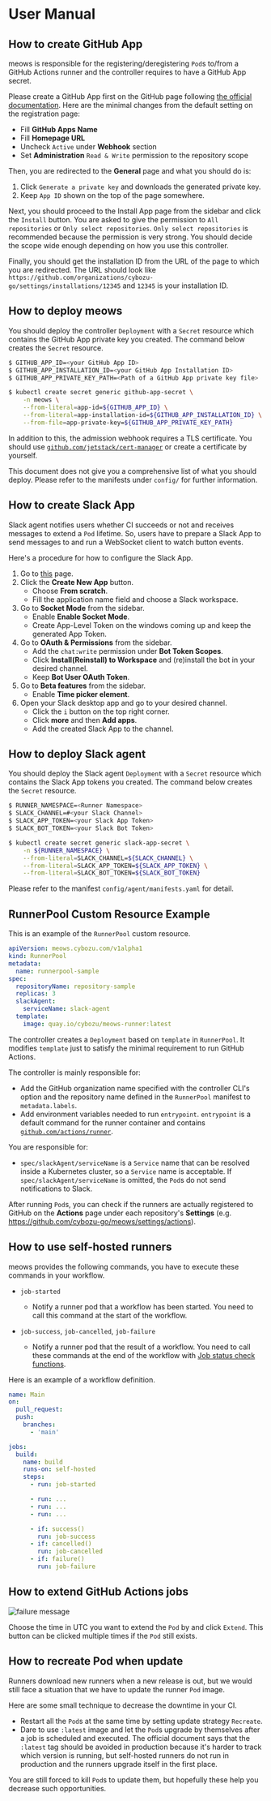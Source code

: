 User Manual
===========

How to create GitHub App
------------------------

meows is responsible for the registering/deregistering `Pod`s
to/from a GitHub Actions runner and the controller requires to have a GitHub App
secret.

Please create a GitHub App first on the GitHub page following [the official documentation](https://docs.github.com/en/developers/apps/creating-a-github-app).
Here are the minimal changes from the default setting on the registration page:

- Fill **GitHub Apps Name**
- Fill **Homepage URL**
- Uncheck `Active` under **Webhook** section
- Set **Administration** `Read & Write` permission to the repository scope

Then, you are redirected to the **General** page and what you should do is:

1. Click `Generate a private key` and downloads the generated private key.
2. Keep `App ID` shown on the top of the page somewhere.

Next, you should proceed to the Install App page from the sidebar and click the
`Install` button. You are asked to give the permission to `All repositories`
or `Only select repositories`. `Only select repositories` is recommended because
the permission is very strong. You should decide the scope wide enough depending on
how you use this controller.

Finally, you should get the installation ID from the URL of the page to which you are
redirected. The URL should look like `https://github.com/organizations/cybozu-go/settings/installations/12345`
and `12345` is your installation ID.

How to deploy meows
---------------------------------------

You should deploy the controller `Deployment` with a `Secret` resource which
contains the GitHub App private key you created. The command below creates the
`Secret` resource.

```bash
$ GITHUB_APP_ID=<your GitHub App ID>
$ GITHUB_APP_INSTALLATION_ID=<your GitHub App Installation ID>
$ GITHUB_APP_PRIVATE_KEY_PATH=<Path of a GitHub App private key file>

$ kubectl create secret generic github-app-secret \
    -n meows \
    --from-literal=app-id=${GITHUB_APP_ID} \
    --from-literal=app-installation-id=${GITHUB_APP_INSTALLATION_ID} \
    --from-file=app-private-key=${GITHUB_APP_PRIVATE_KEY_PATH}
```

In addition to this, the admission webhook requires a TLS certificate.
You should use [`github.com/jetstack/cert-manager`](https://github.com/jetstack/cert-manager)
or create a certificate by yourself.

This document does not give you a comprehensive list of what you should deploy.
Please refer to the manifests under `config/` for further information.

How to create Slack App
-----------------------

Slack agent notifies users whether CI succeeds or not and receives messages to
extend a `Pod` lifetime.
So, users have to prepare a Slack App to send messages to and run a WebSocket client
to watch button events.

Here's a procedure for how to configure the Slack App.

1. Go to [this](https://api.slack.com/apps) page.
1. Click the **Create New App** button.
   - Choose **From scratch**.
   - Fill the application name field and choose a Slack workspace.
1. Go to **Socket Mode** from the sidebar.
   - Enable **Enable Socket Mode**.
   - Create App-Level Token on the windows coming up and keep the generated App Token.
1. Go to **OAuth & Permissions** from the sidebar.
   - Add the `chat:write` permission under **Bot Token Scopes**.
   - Click **Install(Reinstall) to Workspace** and (re)install the bot in your desired channel.
   - Keep **Bot User OAuth Token**.
1. Go to **Beta features** from the sidebar.
   - Enable **Time picker element**.
1. Open your Slack desktop app and go to your desired channel.
   - Click the `i` button on the top right corner.
   - Click **more** and then **Add apps**.
   - Add the created Slack App to the channel.

How to deploy Slack agent
-------------------------

You should deploy the Slack agent `Deployment` with a `Secret` resource which
contains the Slack App tokens you created. The command below creates the `Secret`
resource.

```bash
$ RUNNER_NAMESPACE=<Runner Namespace>
$ SLACK_CHANNEL=#<your Slack Channel>
$ SLACK_APP_TOKEN=<your Slack App Token>
$ SLACK_BOT_TOKEN=<your Slack Bot Token>

$ kubectl create secret generic slack-app-secret \
    -n ${RUNNER_NAMESPACE} \
    --from-literal=SLACK_CHANNEL=${SLACK_CHANNEL} \
    --from-literal=SLACK_APP_TOKEN=${SLACK_APP_TOKEN} \
    --from-literal=SLACK_BOT_TOKEN=${SLACK_BOT_TOKEN}
```

Please refer to the manifest `config/agent/manifests.yaml` for detail.

RunnerPool Custom Resource Example
----------------------------------

This is an example of the `RunnerPool` custom resource.

```yaml
apiVersion: meows.cybozu.com/v1alpha1
kind: RunnerPool
metadata:
  name: runnerpool-sample
spec:
  repositoryName: repository-sample
  replicas: 3
  slackAgent:
    serviceName: slack-agent
  template:
    image: quay.io/cybozu/meows-runner:latest
```

The controller creates a `Deployment` based on `template` in `RunnerPool`.
It modifies `template` just to satisfy the minimal requirement to run GitHub Actions.

The controller is mainly responsible for:

- Add the GitHub organization name specified with the controller CLI's option and
  the repository name defined in the `RunnerPool` manifest to `metadata.labels`.
- Add environment variables needed to run `entrypoint`.
  `entrypoint` is a default command for the runner container and contains
  [`github.com/actions/runner`](https://github.com/actions/runner).

You are responsible for:

- `spec/slackAgent/serviceName` is a `Service` name that can be resolved inside a
  Kubernetes cluster, so a `Service` name is acceptable. If `spec/slackAgent/serviceName`
  is omitted, the `Pod`s do not send notifications to Slack.

After running `Pod`s, you can check if the runners are actually registered to
GitHub on the **Actions** page under each repository's **Settings**
(e.g. https://github.com/cybozu-go/meows/settings/actions).

How to use self-hosted runners
------------------------------

meows provides the following commands, you have to execute these commands in your workflow.

- `job-started`
    - Notify a runner pod that a workflow has been started.
      You need to call this command at the start of the workflow.

- `job-success`, `job-cancelled`, `job-failure`
    - Notify a runner pod that the result of a workflow.
      You need to call these commands at the end of the workflow with [Job status check functions](https://docs.github.com/en/actions/reference/context-and-expression-syntax-for-github-actions#job-status-check-functions).

Here is an example of a workflow definition.

```yaml
name: Main
on:
  pull_request:
  push:
    branches:
      - 'main'

jobs:
  build:
    name: build
    runs-on: self-hosted
    steps:
      - run: job-started

      - run: ...
      - run: ...
      - run: ...

      - if: success()
        run: job-success
      - if: cancelled()
        run: job-cancelled
      - if: failure()
        run: job-failure
```

How to extend GitHub Actions jobs
---------------------------------

![failure message](./images/slack_failure.png)

Choose the time in UTC you want to extend the `Pod` by and click `Extend`.
This button can be clicked multiple times if the `Pod` still exists.

How to recreate Pod when update
-------------------------------

Runners download new runners when a new release is out, but we would still face a
situation that we have to update the runner `Pod` image.

Here are some small technique to decrease the downtime in your CI.

- Restart all the `Pod`s at the same time by setting update strategy `Recreate`.
- Dare to use `:latest` image and let the `Pod`s upgrade by themselves after a job
  is scheduled and executed.
  The official document says that the `:latest` tag should be avoided in production
  because it's harder to track which version is running, but self-hosted runners
  do not run in production and the runners upgrade itself in the first place.

You are still forced to kill `Pod`s to update them, but hopefully these help you
decrease such opportunities.
